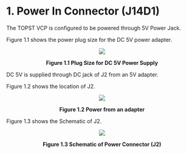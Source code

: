 # 1. Power In Connector (J14D1)


The TOPST VCP is configured to be powered through 5V Power Jack.  

Figure 1.1 shows the power plug size for the DC 5V power adapter.  

<p align="center"><img src="https://github.com/Topst-Dev/Documentation/assets/161264431/35c0e42e-0391-4f0f-8ed1-ef255f107adb"></p>  
<p align="center"><strong>Figure 1.1 Plug Size for DC 5V Power Supply</strong></p>

DC 5V is supplied through DC jack of J2 from an 5V adapter.  

Figure 1.2 shows the location of J2.
<p align="center"><img src="https://github.com/Topst-Dev/Documentation/assets/161264431/4434cf75-776e-4145-8db4-7792a83be2e4"></p>  
<p align="center"><strong>Figure 1.2 Power from an adapter</strong></p>


Figure 1.3 shows the Schematic of J2.
<p align="center"><img src="https://github.com/Topst-Dev/Documentation/assets/161264431/f5d8d503-afcc-4628-8960-ea1a1b9f5cf8"></p>  
<p align="center"><strong>Figure 1.3 Schematic of Power Connector (J2)</strong></p>
